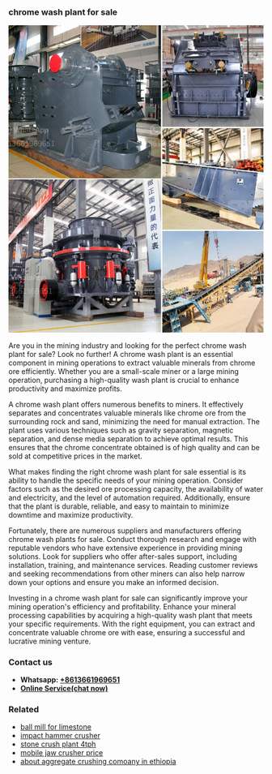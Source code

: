 <h3>chrome wash plant for sale</h3><img src='1708497351.jpg' alt=''><p>Are you in the mining industry and looking for the perfect chrome wash plant for sale? Look no further! A chrome wash plant is an essential component in mining operations to extract valuable minerals from chrome ore efficiently. Whether you are a small-scale miner or a large mining operation, purchasing a high-quality wash plant is crucial to enhance productivity and maximize profits.</p><p>A chrome wash plant offers numerous benefits to miners. It effectively separates and concentrates valuable minerals like chrome ore from the surrounding rock and sand, minimizing the need for manual extraction. The plant uses various techniques such as gravity separation, magnetic separation, and dense media separation to achieve optimal results. This ensures that the chrome concentrate obtained is of high quality and can be sold at competitive prices in the market.</p><p>What makes finding the right chrome wash plant for sale essential is its ability to handle the specific needs of your mining operation. Consider factors such as the desired ore processing capacity, the availability of water and electricity, and the level of automation required. Additionally, ensure that the plant is durable, reliable, and easy to maintain to minimize downtime and maximize productivity.</p><p>Fortunately, there are numerous suppliers and manufacturers offering chrome wash plants for sale. Conduct thorough research and engage with reputable vendors who have extensive experience in providing mining solutions. Look for suppliers who offer after-sales support, including installation, training, and maintenance services. Reading customer reviews and seeking recommendations from other miners can also help narrow down your options and ensure you make an informed decision.</p><p>Investing in a chrome wash plant for sale can significantly improve your mining operation's efficiency and profitability. Enhance your mineral processing capabilities by acquiring a high-quality wash plant that meets your specific requirements. With the right equipment, you can extract and concentrate valuable chrome ore with ease, ensuring a successful and lucrative mining venture.</p><h3>Contact us</h3><ul><li><strong>Whatsapp:&nbsp;<a href="https://wa.me/8613661969651">+8613661969651</a></strong></li><li><a href="https://swt.shibang-china.com/?git&amp;zhl&amp;chrome wash plant for sale"><strong>Online Service(chat now)</strong></a></li></ul><h3>Related</h3><ul><li><a href='ball mill for limestone.md'>ball mill for limestone</a></li><li><a href='impact hammer crusher.md'>impact hammer crusher</a></li><li><a href='stone crush plant 4tph.md'>stone crush plant 4tph</a></li><li><a href='mobile jaw crusher price.md'>mobile jaw crusher price</a></li><li><a href='about aggregate crushing comoany in ethiopia.md'>about aggregate crushing comoany in ethiopia</a></li></ul>
